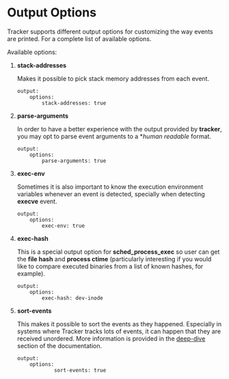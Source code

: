 # Output Options

Tracker supports different output options for customizing the way events are printed. For a complete list of available options.

Available options:

1. **stack-addresses**  

    Makes it possible to pick stack memory addresses from each event.

    ```
    output:
        options:
            stack-addresses: true
    ```

2. **parse-arguments**

    In order to have a better experience with the output provided by
    **tracker**, you may opt to parse event arguments to a **human
    *readable** format.

    ```
    output:
        options:
            parse-arguments: true
    ```

3. **exec-env**

    Sometimes it is also important to know the execution environment variables
    whenever an event is detected, specially when detecting **execve** event.

    ```
    output:
        options:
            exec-env: true

    ```

4. **exec-hash**

    This is a special output option for **sched_process_exec** so user can get
    the **file hash** and **process ctime** (particularly interesting if you
    would like to compare executed binaries from a list of known hashes, for
    example).

    ```
    output:
        options:
            exec-hash: dev-inode
    ```

5. **sort-events**

    This makes it possible to sort the events as they happened. Especially in systems where Tracker tracks lots of events, it can happen that they are received unordered. More information is provided in the [deep-dive](../deep-dive/ordering-events.md) section of the documentation.

    ```
    output:
        options:
                sort-events: true
    ```
